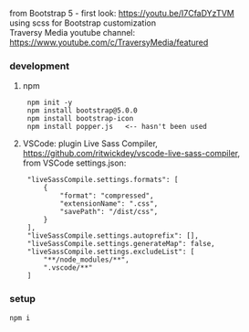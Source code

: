 from Bootstrap 5 - first look: https://youtu.be/I7CfaDYzTVM    
using scss for Bootstrap customization  
Traversy Media youtube channel: https://www.youtube.com/c/TraversyMedia/featured

### development

1. npm

        npm init -y      
        npm install bootstrap@5.0.0  
        npm install bootstrap-icon  
        npm install popper.js   <-- hasn't been used  

2. VSCode: plugin Live Sass Compiler, https://github.com/ritwickdey/vscode-live-sass-compiler,  
from VSCode settings.json:

        "liveSassCompile.settings.formats": [  
            {  
                "format": "compressed",  
                "extensionName": ".css",  
                "savePath": "/dist/css",  
            }  
        ],
        "liveSassCompile.settings.autoprefix": [],
        "liveSassCompile.settings.generateMap": false,
        "liveSassCompile.settings.excludeList": [
            "**/node_modules/**",
            ".vscode/**"
        ]


### setup

    npm i


